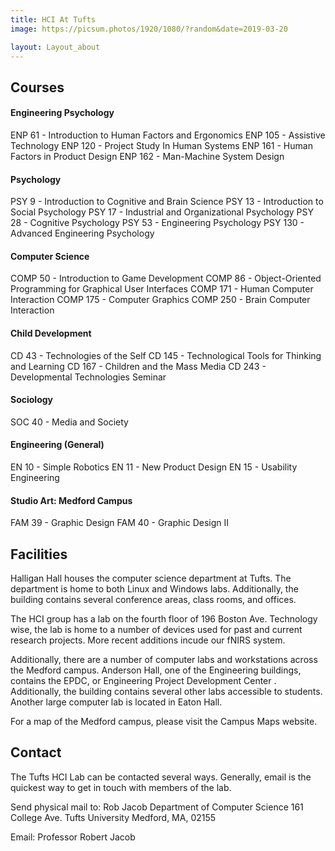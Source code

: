 ```yaml
---
title: HCI At Tufts
image: https://picsum.photos/1920/1080/?random&date=2019-03-20

layout: Layout_about
---
```


## Courses

#### Engineering Psychology
ENP 61 - Introduction to Human Factors and Ergonomics
ENP 105 - Assistive Technology
ENP 120 - Project Study In Human Systems
ENP 161 - Human Factors in Product Design
ENP 162 - Man-Machine System Design

#### Psychology
PSY 9 - Introduction to Cognitive and Brain Science
PSY 13 - Introduction to Social Psychology
PSY 17 - Industrial and Organizational Psychology
PSY 28 - Cognitive Psychology
PSY 53 - Engineering Psychology
PSY 130 - Advanced Engineering Psychology

#### Computer Science
COMP 50 - Introduction to Game Development
COMP 86 - Object-Oriented Programming for Graphical User Interfaces
COMP 171 - Human Computer Interaction
COMP 175 - Computer Graphics
COMP 250 - Brain Computer Interaction

#### Child Development
CD 43 - Technologies of the Self
CD 145 - Technological Tools for Thinking and Learning
CD 167 - Children and the Mass Media
CD 243 - Developmental Technologies Seminar

#### Sociology
SOC 40 - Media and Society

#### Engineering (General)
EN 10 - Simple Robotics
EN 11 - New Product Design
EN 15 - Usability Engineering

#### Studio Art: Medford Campus
FAM 39 - Graphic Design
FAM 40 - Graphic Design II

## Facilities
Halligan Hall houses the computer science department at Tufts. The department is home to both Linux and Windows labs. Additionally, the building contains several conference areas, class rooms, and offices. 

The HCI group has a lab on the fourth floor of 196 Boston Ave. Technology wise, the lab is home to a number of devices used for past and current research projects. More recent additions incude our fNIRS system. 

Additionally, there are a number of computer labs and workstations across the Medford campus. Anderson Hall, one of the Engineering buildings, contains the EPDC, or Engineering Project Development Center . Additionally, the building contains several other labs accessible to students. Another large computer lab is located in Eaton Hall. 

For a map of the Medford campus, please visit the Campus Maps website.

## Contact
The Tufts HCI Lab can be contacted several ways. Generally, email is the quickest way to get in touch with members of the lab. 

Send physical mail to: 
Rob Jacob 
Department of Computer Science 
161 College Ave. 
Tufts University 
Medford, MA, 02155 

Email: 
Professor Robert Jacob 